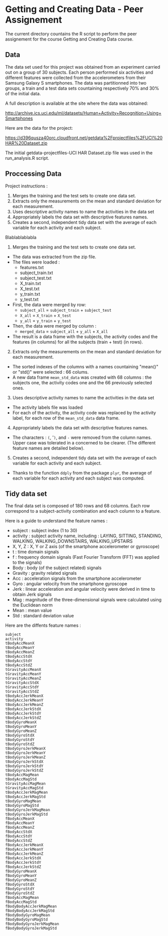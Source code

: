 Getting and Creating Data - Peer Assignement
===
The current directory countains the R script to perform the peer assignement for the course Getting and Creating Data course.

## Data
The data set used for this project was obtained from an experiment carried out on a group of 30 subjects. Each person performed six activities and different features were collected from the accelerometers from their Samsung Galaxy S smartphones. The data was partitionned into two groups, a train and a test data sets countaining respectively 70% and 30% of the initial data.

A full description is available at the site where the data was obtained: 

http://archive.ics.uci.edu/ml/datasets/Human+Activity+Recognition+Using+Smartphones 

Here are the data for the project: 

https://d396qusza40orc.cloudfront.net/getdata%2Fprojectfiles%2FUCI%20HAR%20Dataset.zip 

The initial getdata-projectfiles-UCI HAR Dataset.zip file was used in the run_analysis.R script.

## Proccessing Data
Project instructions : 

1. Merges the training and the test sets to create one data set.
2. Extracts only the measurements on the mean and standard deviation for each measurement. 
3. Uses descriptive activity names to name the activities in the data set
4. Appropriately labels the data set with descriptive features names. 
5. Creates a second, independent tidy data set with the average of each variable for each activity and each subject.

Blablablablabla

1) Merges the training and the test sets to create one data set.

* The data was extracted from the zip file.
* The files were loaded :
     * features.txt
     * subject_train.txt
     * subject_test.txt
     * X_train.txt
     * X_test.txt
     * y_train.txt
     * y_test.txt
* First, the data were merged by row:
     * `subject_all` = `subject_train` + `subject_test`
     * `X_all` = `X_train` + `X_test`
     * `y_all` = `y_train` + `y_test`
* Then, the data were merged by column : 
     * `merged_data` = `subject_all` + `y_all` + `X_all`
* The result is a data frame with the subjects, the activity codes and the features (in columns) for all the subjects (train + test) (in rows).

2) Extracts only the measurements on the mean and standard deviation for each measurement. 

* The sorted indexes of the columns with a names countaining "mean()" or "std()" were selected : 66 colums.
* A new data frame `mean_std_data` was created with 68 columns : the subjects one, the activity codes one and the 66 previously selected ones.

3) Uses descriptive activity names to name the activities in the data set

* The activity labels file was loaded
* For each of the activity, the activity code was replaced by the activity label, for each row of the `mean_std_data` data frame.

4) Appropriately labels the data set with descriptive features names.

* The characters : `(`, '`)`, and `-` were removed from the column names. Upper case was tolerated in a concerned to be clearer. (The different feature names are detailed below).

5) Creates a second, independent tidy data set with the average of each variable for each activity and each subject.

* Thanks to the function `ddply` from the package `plyr`, the average of each variable for each activity and each subject was computed.


## Tidy data set
The final data set is composed of 180 rows and 68 columns. Each row correspond to a subject-activity combination and each column to a feature. 

Here is a guide to understand the feature names : 
* subject : subject index (1 to 30)
* activity : subject activity name, including : LAYING, SITTING, STANDING, WALKING, WALKING_DOWNSTAIRS, WALKING_UPSTAIRS
* X, Y, Z : X, Y or Z axis (of the smartphone accelerometer or gyroscope)
* t : time domain signals
* f : frequency domain signals (Fast Fourier Transform (FFT) was applied to the signals)
* Body : body (of the subject related) signals 
* Gravity : gravity related signals
* Acc : acceleration signals from the smartphone accelerometer
* Gyro : angular velocity from the smartphone gyroscope
* Jerk : linear acceleration and angular velocity were derived in time to obtain Jerk signals
* Mag : magnitude of the three-dimensional signals were calculated using the Euclidean norm
* Mean : mean value
* Std : standard deviation value

Here are the diffents feature names : 

    subject
    activity
    tBodyAccMeanX
    tBodyAccMeanY
    tBodyAccMeanZ
    tBodyAccStdX
    tBodyAccStdY
    tBodyAccStdZ
    tGravityAccMeanX
    tGravityAccMeanY
    tGravityAccMeanZ
    tGravityAccStdX
    tGravityAccStdY
    tGravityAccStdZ
    tBodyAccJerkMeanX
    tBodyAccJerkMeanY
    tBodyAccJerkMeanZ
    tBodyAccJerkStdX
    tBodyAccJerkStdY
    tBodyAccJerkStdZ
    tBodyGyroMeanX
    tBodyGyroMeanY
    tBodyGyroMeanZ
    tBodyGyroStdX
    tBodyGyroStdY
    tBodyGyroStdZ
    tBodyGyroJerkMeanX
    tBodyGyroJerkMeanY
    tBodyGyroJerkMeanZ
    tBodyGyroJerkStdX
    tBodyGyroJerkStdY
    tBodyGyroJerkStdZ
    tBodyAccMagMean
    tBodyAccMagStd
    tGravityAccMagMean
    tGravityAccMagStd
    tBodyAccJerkMagMean
    tBodyAccJerkMagStd
    tBodyGyroMagMean
    tBodyGyroMagStd
    tBodyGyroJerkMagMean
    tBodyGyroJerkMagStd
    fBodyAccMeanX
    fBodyAccMeanY
    fBodyAccMeanZ
    fBodyAccStdX
    fBodyAccStdY
    fBodyAccStdZ
    fBodyAccJerkMeanX
    fBodyAccJerkMeanY
    fBodyAccJerkMeanZ
    fBodyAccJerkStdX
    fBodyAccJerkStdY
    fBodyAccJerkStdZ
    fBodyGyroMeanX
    fBodyGyroMeanY
    fBodyGyroMeanZ
    fBodyGyroStdX
    fBodyGyroStdY
    fBodyGyroStdZ
    fBodyAccMagMean
    fBodyAccMagStd
    fBodyBodyAccJerkMagMean
    fBodyBodyAccJerkMagStd
    fBodyBodyGyroMagMean
    fBodyBodyGyroMagStd
    fBodyBodyGyroJerkMagMean
    fBodyBodyGyroJerkMagStd
